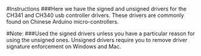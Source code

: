 #Instructions
###Here we have the signed and unsigned drivers for the CH341 and CH340 usb controller drivers. These drivers are commonly found on Chinese Arduino micro-controllers. 

#Note: 
###Used the signed drivers unless you have a particular reason for using the unsigned ones. Unsigned drivers require you to remove driver signature enforcement on Windows and Mac.  


